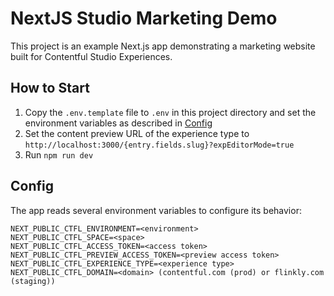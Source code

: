 # NextJS Studio Marketing Demo

This project is an example Next.js app demonstrating a marketing website built for Contentful Studio Experiences.

## How to Start

1. Copy the `.env.template` file to `.env` in this project directory and set the environment variables as described in [Config](#config)
2. Set the content preview URL of the experience type to `http://localhost:3000/{entry.fields.slug}?expEditorMode=true`
3. Run `npm run dev`

## Config

The app reads several environment variables to configure its behavior:

```
NEXT_PUBLIC_CTFL_ENVIRONMENT=<environment>
NEXT_PUBLIC_CTFL_SPACE=<space>
NEXT_PUBLIC_CTFL_ACCESS_TOKEN=<access token>
NEXT_PUBLIC_CTFL_PREVIEW_ACCESS_TOKEN=<preview access token>
NEXT_PUBLIC_CTFL_EXPERIENCE_TYPE=<experience type>
NEXT_PUBLIC_CTFL_DOMAIN=<domain> (contentful.com (prod) or flinkly.com (staging))
```
